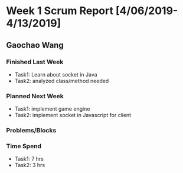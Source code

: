 # Week 1 Scrum Report [4/06/2019-4/13/2019]

## Gaochao Wang

### Finished Last Week 
- Task1: Learn about socket in Java
- Task2: analyzed class/method needed

### Planned Next Week 
- Task1: implement game engine
- Task2: implement socket in Javascript for client

### Problems/Blocks


### Time Spend
- Task1: 7 hrs
- Task2: 3 hrs